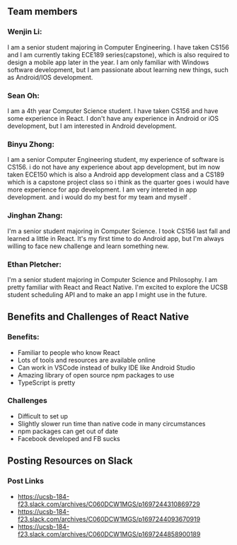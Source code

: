 ## Team members

### Wenjin Li:

I am a senior student majoring in Computer Engineering. I have taken CS156 and I am currently taking ECE189 series(capstone), which is also required to design a mobile app later in the year. I am only familiar with Windows software development, but I am passionate about learning new things, such as Android/IOS development.

### Sean Oh:

I am a 4th year Computer Science student. I have taken CS156 and have some experience in React. I don't have any experience in Android or iOS development, but I am interested in Android development.

### Binyu Zhong:

I am a senior Computer Engineering student, my experience of software is CS156. i do not have any experience about app development, but im now taken ECE150 which is also a Android app development class and a CS189 which is a capstone project class so i think as the quarter goes i would have more experience for app development. I am very intereted in app development. and i would do my best for my team and myself .

### Jinghan Zhang:

I'm a senior student majoring in Computer Science. I took CS156 last fall and learned a little in React. It's my first time to do Android app, but I'm always willing to face new challenge and learn something new.

### Ethan Pletcher:

I'm a senior student majoring in Computer Science and Philosophy. I am pretty familiar with React and React Native. I'm excited to explore the UCSB student scheduling API and to make an app I might use in the future.


## Benefits and Challenges of React Native
### Benefits:
- Familiar to people who know React
- Lots of tools and resources are available online
- Can work in VSCode instead of bulky IDE like Android Studio
- Amazing library of open source npm packages to use
- TypeScript is pretty

### Challenges
- Difficult to set up
- Slightly slower run time than native code in many circumstances
- npm packages can get out of date
- Facebook developed and FB sucks

## Posting Resources on Slack

### Post Links
- https://ucsb-184-f23.slack.com/archives/C060DCW1MGS/p1697244310869729
- https://ucsb-184-f23.slack.com/archives/C060DCW1MGS/p1697244093670919
- https://ucsb-184-f23.slack.com/archives/C060DCW1MGS/p1697244858900189